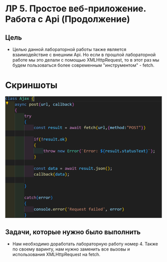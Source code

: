 # ЛР 5. Простое веб-приложение. Работа с Api (Продолжение)

## Цель

- Целью данной лабораторной работы также является взаимодействие с внешним Api. Но если в прошлой лабораторной работе мы это делали с помощью XMLHttpRequest, то в этот раз мы будем пользоваться более современным "инструментом" - fetch.


# Скриншоты

![](photo/p1.png)


## Задачи, которые нужно было выполнить

- Нам необходимо доработать лабораторную работу номер 4. Также по своему варинту, нам нужно заменить все вызовы и использования XMLHttpRequest на fetch.
